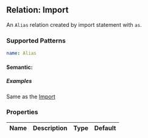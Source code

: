 ## Relation: Import
An `Alias` relation created by import statement with `as`.
### Supported Patterns
```yaml
name: Alias
```

#### Semantic: 

##### Examples
Same as the [Import](Import.md)

### Properties

| Name | Description | Type | Default |
|---|---|:---:|:---:|